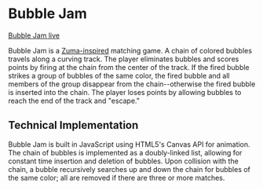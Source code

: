 # Bubble Jam #

[Bubble Jam live](https://clynwalsh.github.io/BubbleJam/)

Bubble Jam is a [Zuma-inspired](https://en.wikipedia.org/wiki/Zuma_(video_game)) matching game.  A chain of colored bubbles travels along a curving track.  The player eliminates bubbles and scores points by firing at the chain from the center of the track.  If the fired bubble strikes a group of bubbles of the same color, the fired bubble and all members of the group disappear from the chain--otherwise the fired bubble is inserted into the chain.  The player loses points by allowing bubbles to reach the end of the track and "escape."

## Technical Implementation ##

Bubble Jam is built in JavaScript using HTML5's Canvas API for animation.  The chain of bubbles is implemented as a doubly-linked list, allowing for constant time insertion and deletion of bubbles.  Upon collision with the chain, a bubble recursively searches up and down the chain for bubbles of the same color; all are removed if there are three or more matches.

